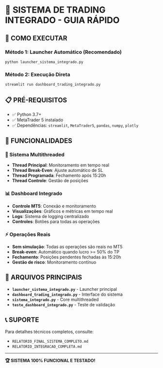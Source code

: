 # 🎯 SISTEMA DE TRADING INTEGRADO - GUIA RÁPIDO

## 🚀 COMO EXECUTAR

### Método 1: Launcher Automático (Recomendado)
```bash
python launcher_sistema_integrado.py
```

### Método 2: Execução Direta
```bash
streamlit run dashboard_trading_integrado.py
```

## 📋 PRÉ-REQUISITOS

- ✅ Python 3.7+
- ✅ MetaTrader 5 instalado
- ✅ Dependências: `streamlit`, `MetaTrader5`, `pandas`, `numpy`, `plotly`

## 🎯 FUNCIONALIDADES

### 🔄 Sistema Multithreaded
- **Thread Principal**: Monitoramento em tempo real
- **Thread Break-Even**: Ajuste automático de SL
- **Thread Programada**: Fechamento após 15:20h
- **Thread Controle**: Gestão de posições

### 📊 Dashboard Integrado
- **Controle MT5**: Conexão e monitoramento
- **Visualizações**: Gráficos e métricas em tempo real
- **Logs**: Sistema de logging centralizado
- **Controles**: Botões para todas as operações

### ⚡ Operações Reais
- **Sem simulação**: Todas as operações são reais no MT5
- **Break-even**: Automático quando lucro >= 50% do TP
- **Fechamento**: Posições pendentes fechadas às 15:20h
- **Gestão de risco**: Monitoramento contínuo

## 🔧 ARQUIVOS PRINCIPAIS

- **`launcher_sistema_integrado.py`** - Launcher principal
- **`dashboard_trading_integrado.py`** - Interface do sistema
- **`sistema_integrado.py`** - Core multithreaded
- **`teste_dashboard_integrado.py`** - Teste de validação

## 📞 SUPORTE

Para detalhes técnicos completos, consulte:
- `RELATORIO_FINAL_SISTEMA_COMPLETO.md`
- `RELATORIO_INTEGRACAO_COMPLETA.md`

---

**🏆 SISTEMA 100% FUNCIONAL E TESTADO!**
